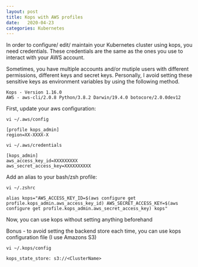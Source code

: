 ```yaml
---
layout: post
title: Kops with AWS profiles
date:   2020-04-23
categories: Kubernetes
---
```


In order to configure/ edit/ maintain your Kubernetes cluster using kops, you need credentials.
These credentials are the same as the ones you use to interact with your AWS account.

Sometimes, you have multiple accounts and/or mutiple users with different permissions, different keys and secret keys.
Personally, I avoid setting these sensitive keys as environment variables by using the following method.

```
Kops - Version 1.16.0
AWS - aws-cli/2.0.8 Python/3.8.2 Darwin/19.4.0 botocore/2.0.0dev12
```

First, update your aws configuration:

```
vi ~/.aws/config

[profile kops_admin]
region=XX-XXXX-X
```

```
vi ~/.aws/credentials

[kops_admin]
aws_access_key_id=XXXXXXXXX
aws_secret_access_key=XXXXXXXXXX
```

Add an alias to your bash/zsh profile:

```
vi ~/.zshrc

alias kops="AWS_ACCESS_KEY_ID=$(aws configure get profile.kops_admin.aws_access_key_id) AWS_SECRET_ACCESS_KEY=$(aws configure get profile.kops_admin.aws_secret_access_key) kops"
```

Now, you can use kops without setting anything beforehand 

Bonus - to avoid setting the backend store each time, you can use kops configuration file (I use Amazons S3)

```
vi ~/.kops/config

kops_state_store: s3://<ClusterName>
```
